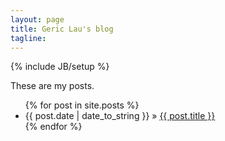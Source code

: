 ```yaml
---
layout: page
title: Geric Lau's blog
tagline: 
---
```

{% include JB/setup %}


These are my posts.

<ul class="posts">
  {% for post in site.posts %}
    <li><span>{{ post.date | date_to_string }}</span> &raquo; <a href="{{ BASE_PATH }}{{ post.url }}">{{ post.title }}</a></li>
  {% endfor %}
</ul>



